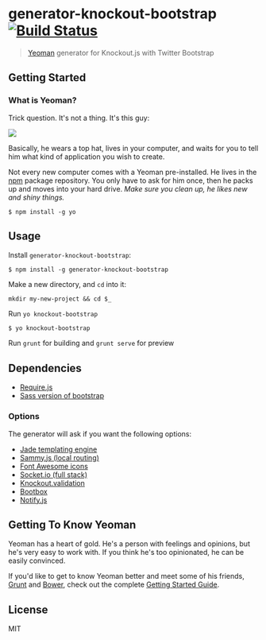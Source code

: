 # generator-knockout-bootstrap [![Build Status](https://secure.travis-ci.org/leszekhanusz/generator-knockout-bootstrap.png?branch=master)](https://travis-ci.org/leszekhanusz/generator-knockout-bootstrap)

> [Yeoman](http://yeoman.io) generator for Knockout.js with Twitter Bootstrap


## Getting Started

### What is Yeoman?

Trick question. It's not a thing. It's this guy:

![](http://i.imgur.com/JHaAlBJ.png)

Basically, he wears a top hat, lives in your computer, and waits for you to tell him what kind of application you wish to create.

Not every new computer comes with a Yeoman pre-installed. He lives in the [npm](https://npmjs.org) package repository. You only have to ask for him once, then he packs up and moves into your hard drive. *Make sure you clean up, he likes new and shiny things.*

```
$ npm install -g yo
```

## Usage

Install `generator-knockout-bootstrap`:
```
$ npm install -g generator-knockout-bootstrap
```

Make a new directory, and `cd` into it:
```
mkdir my-new-project && cd $_
```

Run `yo knockout-bootstrap`
```
$ yo knockout-bootstrap
```

Run `grunt` for building and `grunt serve` for preview

## Dependencies

* [Require.js](http://requirejs.org)
* [Sass version of bootstrap](https://github.com/twbs/bootstrap-sass)

### Options

The generator will ask if you want the following options:

* [Jade templating engine](http://jade-lang.com)
* [Sammy.js (local routing)](http://sammyjs.org)
* [Font Awesome icons](http://fortawesome.github.io/Font-Awesome)
* [Socket.io (full stack)](http://socket.io)
* [Knockout.validation](https://github.com/Knockout-Contrib/Knockout-Validation)
* [Bootbox](http://bootboxjs.com)
* [Notify.js](http://notifyjs.com)

## Getting To Know Yeoman

Yeoman has a heart of gold. He's a person with feelings and opinions, but he's very easy to work with. If you think he's too opinionated, he can be easily convinced.

If you'd like to get to know Yeoman better and meet some of his friends, [Grunt](http://gruntjs.com) and [Bower](http://bower.io), check out the complete [Getting Started Guide](https://github.com/yeoman/yeoman/wiki/Getting-Started).


## License

MIT
